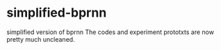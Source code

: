 # simplified-bprnn
simplified version of bprnn
The codes and experiment prototxts are now pretty much uncleaned.
